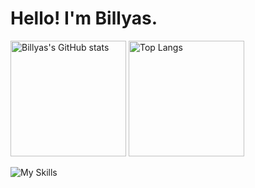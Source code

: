 # Hello!  I'm Billyas.

<a href="https://github.com/anuraghazra/github-readme-stats">
<img src="https://github-readme-stats-one-bice.vercel.app/api?username=billyas&count_private=true&theme=buefy&show_icons=true&include_all_commits=true&role=OWNER,ORGANIZATION_MEMBER,COLLABORATOR" alt="Billyas's GitHub stats" height="185px" /></a> 
<a href="https://github.com/anuraghazra/github-readme-stats"><img src="https://github-readme-stats-one-bice.vercel.app/api/top-langs/?username=Billyas&layout=compact&langs_count=8&theme=buefy&role=OWNER,COLLABORATOR" alt="Top Langs" height="185px" /></a>

![My Skills](https://skillicons.dev/icons?i=c,cs,py,java,go,js,vue,vite,nuxtjs,django,flask,spring,docker,linux,bash,idea,vscode,vim,git,nginx,mysql,mongodb,sqlite,redis,postman,cloudflare,workers,ps,pr,ae&theme=light
)

<!-- [![Billyas's GitHub stats](https://github-readme-stats.vercel.app/api?username=Billyas&theme=buefy)](https://github.com/Billyas) -->
<!-- [![Top Langs](https://github-readme-stats.vercel.app/api/top-langs/?username=Billyas&langs_count=3)](https://github.com/Billyas) -->
